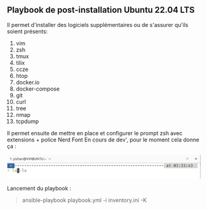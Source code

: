 <h2> Playbook de post-installation Ubuntu 22.04 LTS</h2>

Il permet d'installer des logiciels supplémentaires ou de s'assurer qu'ils soient présents:

1. vim
2. zsh
3. tmux
4. tilix
5. ccze
6. htop
7. docker.io
8. docker-compose
9. git
10. curl
11. tree
12. nmap 
13. tcpdump 

Il permet ensuite de mettre en place et configurer le prompt zsh avec extensions + police Nerd Font
En cours de dev', pour le moment cela donne ça :

![first step](/images/alpha.png)


Lancement du playbook :
> ansible-playbook playbook.yml -i inventory.ini -K          